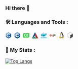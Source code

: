 ### Hi there 👋

### :hammer_and_wrench: Languages and Tools :
<div>
<img src="https://github.com/devicons/devicon/blob/master/icons/c/c-original.svg" title="C" alt="C" width="20" height="20"/>&nbsp;
<img src="https://github.com/devicons/devicon/blob/master/icons/cplusplus/cplusplus-original.svg" title="CPP" alt="CPP" width="20" height="20"/>&nbsp;
<img src="https://github.com/devicons/devicon/blob/master/icons/qt/qt-original.svg" title="QT" alt="QT" width="20" height="20"/>&nbsp;
<img src="https://github.com/devicons/devicon/blob/master/icons/cmake/cmake-original.svg" title="CMAKE" alt="CMAKE" width="20" height="20"/>&nbsp;
<img src="https://github.com/devicons/devicon/blob/master/icons/docker/docker-plain-wordmark.svg" title="docker" alt="docker" width="20" height="20"/>&nbsp;
<img src="https://github.com/devicons/devicon/blob/master/icons/git/git-original-wordmark.svg" title="git" alt="git" width="20" height="20"/>&nbsp;
<img src="https://github.com/devicons/devicon/blob/master/icons/linux/linux-original.svg" title="linux" alt="linux" width="20" height="20"/>&nbsp;
<img src="https://github.com/devicons/devicon/blob/master/icons/bash/bash-plain.svg" title="bash" alt="bash" width="20" height="20"/>&nbsp;
</div>

### :star2: My Stats :
[![Top Langs](https://github-readme-stats.vercel.app/api/top-langs/?username=Enevales)](https://github.com/anuraghazra/github-readme-stats)

<!--
### :dart: My goals:
- 
-->
<!--
**Enevales/Enevales** is a ✨ _special_ ✨ repository because its `README.md` (this file) appears on your GitHub profile.

Here are some ideas to get you started:

- 🔭 I’m currently working on ...
- 🌱 I’m currently learning ...
- 👯 I’m looking to collaborate on ...
- 🤔 I’m looking for help with ...
- 💬 Ask me about ...
- 📫 How to reach me: ...
- 😄 Pronouns: ...
- ⚡ Fun fact: ...
-->
